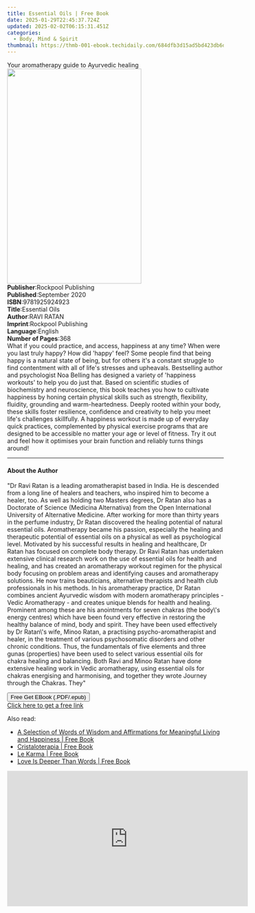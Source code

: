 ```yaml
---
title: Essential Oils | Free Book
date: 2025-01-29T22:45:37.724Z
updated: 2025-02-02T06:15:31.451Z
categories:
  - Body, Mind & Spirit
thumbnail: https://thmb-001-ebook.techidaily.com/684dfb3d15ad5bd423db6d38af4930b465ad69d7cee647db9c8f50964b37aa31.jpg
---
```

<main id="book-container">
  <div class="flex flex-col">
    <div class="book-brief flex-1 py-6 px-4 sm:p-6 md:py-10 md:px-8">
      <!-- brief-->
      <div class="book-brief-main">
        Your aromatherapy guide to Ayurvedic healing
      </div>
    </div>
    <div
      class="book-meta-info flex-1 grid gap-4 col-start-1 col-end-3 row-start-1 sm:mb-6 sm:grid-cols-4 lg:gap-6 lg:col-start-2 lg:row-end-6 lg:row-span-6 lg:mb-0"
    >
      <div
        class="book-meta-info-left place-content-center mt-4 p-4 text-sm leading-6 col-start-2 col-span-2 dark:text-slate-400"
      >
        <img
          class="w-full h-500 object-cover rounded-lg sm:h-255 sm:col-span-2 lg:col-span-full"
          src="https://img-001-ebook.techidaily.com/943ea0ba057ba12ec3c8a31037cd3516912cf0967d02524c07dc8003b046be58.jpg"
          alt=""
          width="312"
          height="500"
        />
      </div>
      <div
        class="book-meta-info-right mt-2 col-start-1 row-start-2 col-span-3 self-center"
      >
        <!-- meta data  -->
        <div class="flex flex-col px-4 md:px-8">
          <div class="flex-1">
            <strong>Publisher</strong>:<span class="px-2"
              >Rockpool Publishing</span
            >
          </div>
          <div class="flex-1">
            <strong>Published</strong>:<span class="px-2">September 2020</span>
          </div>
          <div class="flex-1">
            <strong>ISBN</strong>:<span class="px-2">9781925924923</span>
          </div>
          <div class="flex-1">
            <strong>Title</strong>:<span class="px-2">Essential Oils</span>
          </div>
          <div class="flex-1">
            <strong>Author</strong>:<span class="px-2">RAVI RATAN</span>
          </div>
          <div class="flex-1">
            <strong>Imprint</strong>:<span class="px-2"
              >Rockpool Publishing</span
            >
          </div>
          <div class="flex-1">
            <strong>Language</strong>:<span class="px-2">English</span>
          </div>
          <div class="flex-1">
            <strong>Number of Pages</strong>:<span class="px-2">368</span>
          </div>
        </div>
      </div>
    </div>
    <div class="book-description flex-1 py-6 px-4 sm:p-6 md:py-10 md:px-8">
      <div class="book-description-main">
        <div accordion-content="" id="description">
          What if you could practice, and access, happiness at any time? When
          were you last truly happy? How did 'happy' feel? Some people find that
          being happy is a natural state of being, but for others it's a
          constant struggle to find contentment with all of life's stresses and
          upheavals. Bestselling author and psychologist Noa Belling has
          designed a variety of 'happiness workouts' to help you do just that.
          Based on scientific studies of biochemistry and neuroscience, this
          book teaches you how to cultivate happiness by honing certain physical
          skills such as strength, flexibility, fluidity, grounding and
          warm-heartedness. Deeply rooted within your body, these skills foster
          resilience, confidence and creativity to help you meet life's
          challenges skillfully. A happiness workout is made up of everyday
          quick practices, complemented by physical exercise programs that are
          designed to be accessible no matter your age or level of fitness. Try
          it out and feel how it optimises your brain function and reliably
          turns things around!
        </div>
      </div>
    </div>
    <div class="book-excerpts flex-1 py-6 px-4 sm:p-6 md:py-10 md:px-8">
      <!-- excerpts-->
      <div class="book-excerpts-main">
        <hr />
        <h4 class="placeholder placeholder-heading">
          <span>About the Author</span>
        </h4>
        <p>
          "Dr Ravi Ratan is a leading aromatherapist based in India. He is
          descended from a long line of healers and teachers, who inspired him
          to become a healer, too. As well as holding two Masters degrees, Dr
          Ratan also has a Doctorate of Science (Medicina Alternativa) from the
          Open International University of Alternative Medicine. After working
          for more than thirty years in the perfume industry, Dr Ratan
          discovered the healing potential of natural essential oils.
          Aromatherapy became his passion, especially the healing and
          therapeutic potential of essential oils on a physical as well as
          psychological level. Motivated by his successful results in healing
          and healthcare, Dr Ratan has focused on complete body therapy. Dr Ravi
          Ratan has undertaken extensive clinical research work on the use of
          essential oils for health and healing, and has created an aromatherapy
          workout regimen for the physical body focusing on problem areas and
          identifying causes and aromatherapy solutions. He now trains
          beauticians, alternative therapists and health club professionals in
          his methods. In his aromatherapy practice, Dr Ratan combines ancient
          Ayurvedic wisdom with modern aromatherapy principles - Vedic
          Aromatherapy - and creates unique blends for health and healing.
          Prominent among these are his anointments for seven chakras (the
          body\'s energy centres) which have been found very effective in
          restoring the healthy balance of mind, body and spirit. They have been
          used effectively by Dr Ratan\'s wife, Minoo Ratan, a practising
          psycho-aromatherapist and healer, in the treatment of various
          psychosomatic disorders and other chronic conditions. Thus, the
          fundamentals of five elements and three gunas (properties) have been
          used to select various essential oils for chakra healing and
          balancing. Both Ravi and Minoo Ratan have done extensive healing work
          in Vedic aromatherapy, using essential oils for chakras energising and
          harmonising, and together they wrote Journey through the Chakras.
          They"
        </p>
      </div>
    </div>
    <div
      class="book-about-author flex-1 py-6 px-4 sm:p-6 md:py-10 md:px-8"
    ></div>
    <div class="book-free-get flex-1 py-6 px-4 sm:p-6 md:py-10 md:px-8">
      <button
        id="btn-free-get"
        class="bg-blue-500 hover:bg-blue-700 text-white font-bold py-2 px-4 rounded"
      >
        Free Get EBook (.PDF/.epub)
      </button>
      <div id="countdown-display" class="px-2 text-lg mt-2"></div>
      <a
        id="free-link"
        class="hidden bg-blue-500 hover:bg-blue-700 text-white font-bold py-2 px-4 rounded"
        href="https://www.ebooks.com/en-us/book/211372605/essential-oils/ravi-ratan/"
        target="_blank"
        >Click here to get a free link</a
      >
    </div>
    <script>
      let countdownTime = 0;
      let countdownInterval = null;
      document
        .getElementById('btn-free-get')
        .addEventListener('click', startCountdown);
      function startCountdown() {
        countdownTime = new Date().getTime() + 60000 * 3;
        countdownInterval = setInterval(updateCountdown, 1000);
        document.getElementById('btn-free-get').disabled = true;
        document
          .getElementById('btn-free-get')
          .classList.add('bg-gray-500', 'cursor-not-allowed');
      }
      function updateCountdown() {
        let currentTime = new Date().getTime();
        let timeLeft = countdownTime - currentTime;
        let secondsLeft = Math.floor(timeLeft / 1000);
        document.getElementById('countdown-display').innerHTML =
          `Remaining time: ${secondsLeft} seconds.`;
        if (secondsLeft <= 0) {
          clearInterval(countdownInterval);
          document.getElementById('btn-free-get').classList.add('hidden');
          document.getElementById('free-link').classList.remove('hidden');
          document.getElementById('countdown-display').innerHTML = '';
        }
      }
    </script>
  </div>
</main>

<ins class="adsbygoogle"
      style="display:block"
      data-ad-client="ca-pub-7571918770474297"
      data-ad-slot="8358498916"
      data-ad-format="auto"
      data-full-width-responsive="true"></ins>
    

<span class="atpl-alsoreadstyle">Also read:</span>
<div><ul>
<li><a href="https://novels-ebooks.techidaily.com/210812807-9781951670580-a-selection-of-words-of-wisdom-and-affirmations-for-meaningful-living-and-happiness/"><u>A Selection of Words of Wisdom and Affirmations for Meaningful Living and Happiness | Free Book</u></a></li>
<li><a href="https://novels-ebooks.techidaily.com/210812834-9781761038556-cristaloterapia/"><u>Cristaloterapia | Free Book</u></a></li>
<li><a href="https://novels-ebooks.techidaily.com/210812828-9791029914713-le-karma/"><u>Le Karma | Free Book</u></a></li>
<li><a href="https://novels-ebooks.techidaily.com/210812779-9781734797534-love-is-deeper-than-words/"><u>Love Is Deeper Than Words | Free Book</u></a></li>
</ul></div>

<!-- affiliate ads begin -->
<iframe width="560" height="315" src="https://www.youtube.com/embed/5EKBEujWCw4?si=PwVvvervi8OrYaEA" title="YouTube video player" frameborder="0" allow="accelerometer; autoplay; clipboard-write; encrypted-media; gyroscope; picture-in-picture; web-share" referrerpolicy="strict-origin-when-cross-origin" allowfullscreen></iframe>
<!-- affiliate ads end -->

